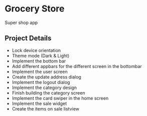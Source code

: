 # Grocery Store
Super shop app

## Project Details 
 - Lock device orientation
 - Theme mode (Dark & Light)
 - Implement the bottom bar
 - Add different appbars for the different screen in the bottombar
 - Implement the user screen
 - Create the update address dialog
 - Implement the logout dialog
 - Implement the category design
 - Finish building the category screen
 - Implement the card swiper in the home screen
 - Implement the sale widget
 - Create the items on sale listview

